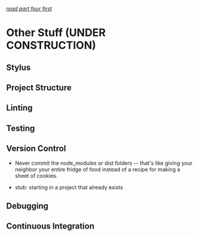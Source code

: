 *[read part four first](https://github.com/Hypaethral/javascript-projects/blob/master/environment-setup/04-react.md)*


# Other Stuff (UNDER CONSTRUCTION)

## Stylus

## Project Structure

## Linting

## Testing

## Version Control
* Never commit the node_modules or dist folders -- that's like giving your neighbor your entire fridge of food instead of a recipe for making a sheet of cookies. 

* stub: starting in a project that already exists

## Debugging

## Continuous Integration
